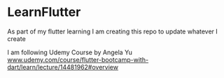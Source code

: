# LearnFlutter
As part of my flutter learning I am creating this repo to update whatever I create

I am following Udemy Course by Angela Yu
www.udemy.com/course/flutter-bootcamp-with-dart/learn/lecture/14481962#overview
